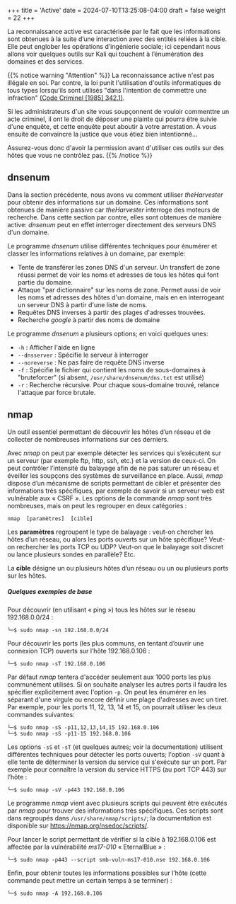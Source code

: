+++
title = 'Active'
date = 2024-07-10T13:25:08-04:00
draft = false
weight = 22
+++

La reconnaissance active est caractérisée par le fait que les informations sont obtenues à la suite d’une interaction avec des entités reliées à la cible. Elle peut englober les opérations d’ingénierie sociale; ici cependant nous allons voir quelques outils sur Kali qui touchent à l’énumération des domaines et des services.

{{% notice warning "Attention" %}}
La reconnaissance active n'est pas illégale en soi. Par contre, la loi punit l'utilisation d'outils informatiques de tous types lorsqu'ils sont utilisés "dans l'intention de commettre une infraction" [(Code Criminel [1985] 342.1)](https://laws-lois.justice.gc.ca/fra/lois/c-46/section-342.1.html). 

Si les administrateurs d'un site vous soupçonnent de vouloir commenttre un acte criminel, il ont le droit de déposer une plainte qui pourra être suivie d'une enquête, et cette enquête peut aboutir à votre arrestation. À vous ensuite de convaincre la justice que vous étiez bien intentionné...

Assurez-vous donc d'avoir la permission avant d'utiliser ces outils sur des hôtes que vous ne contrôlez pas.
{{% /notice %}}


## dnsenum

Dans la section précédente, nous avons vu comment utiliser _theHarvester_ pour obtenir des informations sur un domaine. Ces informations sont obtenues de manière passive car _theHarvester_ interroge des moteurs de recherche. Dans cette section par contre, elles sont obtenues de manière active: _dnsenum_ peut en effet interroger directement des serveurs DNS d'un domaine.

Le programme _dnsenum_ utilise différentes techniques pour énumérer et classer les informations relatives à un domaine, par exemple:
+ Tente de transférer les zones DNS d'un serveur. Un transfert de zone réussi permet de voir les noms et adresses de tous les hôtes qui font partie du domaine.
+ Attaque "par dictionnaire" sur les noms de zone. Permet aussi de voir les noms et adresses des hôtes d'un domaine, mais en en interrogeant un serveur DNS à partir d'une liste de noms.
+ Requêtes DNS inverses à partir des plages d'adresses trouvées.
+ Recherche _google_ à partir des noms de domaine

Le programme _dnsenum_ a plusieurs options; en voici quelques unes:
+ `-h` : Afficher l'aide en ligne
+ `--dnsserver` : Spécifie le serveur à interroger
+ `--noreverse` : Ne pas faire de requête DNS inverse
+ `-f` : Spécifie le fichier qui contient les noms de sous-domaines à "bruteforcer" (si absent, `/usr/share/dnsenum/dns.txt` est utilisé)
+ `-r` : Recherche récursive. Pour chaque sous-domaine trouvé, relance l'attaque par force brutale.


## nmap

Un outil essentiel permettant de découvrir les hôtes d’un réseau et de collecter de nombreuses informations sur ces derniers.

Avec _nmap_ on peut par exemple détecter les services qui s’exécutent sur un serveur (par exemple ftp, http, ssh, etc.) et la version de ceux-ci. On peut contrôler l’intensité du balayage afin de ne pas saturer un réseau et éveiller les soupçons des systèmes de surveillance en place. Aussi, _nmap_ dispose d’un mécanisme de scripts permettant de cibler et présenter des informations très spécifiques, par exemple de savoir si un serveur web est vulnérable aux « CSRF ».
Les options de la commande _nmap_ sont très nombreuses, mais on peut les regrouper en deux catégories :

```
nmap  [paramètres]  [cible] 
```

Les **paramètres** regroupent le type de balayage : veut-on chercher les hôtes d’un réseau, ou alors les ports ouverts sur un hôte spécifique? Veut-on rechercher les ports TCP ou UDP? Veut-on que le balayage soit discret ou lance plusieurs sondes en parallèle? Etc.

La **cible** désigne un ou plusieurs hôtes d’un réseau ou un ou plusieurs ports sur les hôtes. 

##### Quelques exemples de base
Pour découvrir (en utilisant « ping ») tous les hôtes sur le réseau 192.168.0.0/24 :

```
└─$ sudo nmap -sn 192.168.0.0/24
```

Pour découvrir les ports (les plus communs, en tentant d’ouvrir une connexion TCP) ouverts sur l’hôte 192.168.0.106 :

```
└─$ sudo nmap -sT 192.168.0.106
```
Par défaut _nmap_ tentera d'accéder seulement aux 1000 ports les plus communément utilisés. Si on souhaite analyser les autres ports il faudra les spécifier explicitement avec l'option `-p`. On peut les énumérer en les séparant d'une virgule ou encore définir une plage d'adresses avec un tiret. Par exemple, pour les ports 11, 12, 13, 14 et 15, on pourrait utiliser les deux commandes suivantes:

```
└─$ sudo nmap -sS -p11,12,13,14,15 192.168.0.106
└─$ sudo nmap -sS -p11-15 192.168.0.106
```

Les options `-sS` et `-sT` (et quelques autres; voir la documentation) utilisent différentes techniques pour détecter les ports ouverts; l'option `-sV` quant à elle tente de déterminer la version du service qui s'exécute sur un port. Par exemple pour connaître la version du service HTTPS (au port TCP 443) sur l’hôte :

```
└─$ sudo nmap -sV -p443 192.168.0.106
```

Le programme _nmap_ vient avec plusieurs scripts qui peuvent être exécutés par _nmap_ pour trouver des informations très spécifiques. Ces scripts sont dans regroupés dans `/usr/share/nmap/scripts/`; la documentation est disponible sur https://nmap.org/nsedoc/scripts/.

Pour lancer le script permettant de vérifier si la cible à 192.168.0.106 est affectée par la vulnérabilité _ms17-010_ « EternalBlue » :

```
└─$ sudo nmap -p443 --script smb-vuln-ms17-010.nse 192.168.0.106
```

Enfin, pour obtenir toutes les informations possibles sur l’hôte (cette commande peut mettre un certain temps à se terminer) :

```
└─$ sudo nmap -A 192.168.0.106
```

